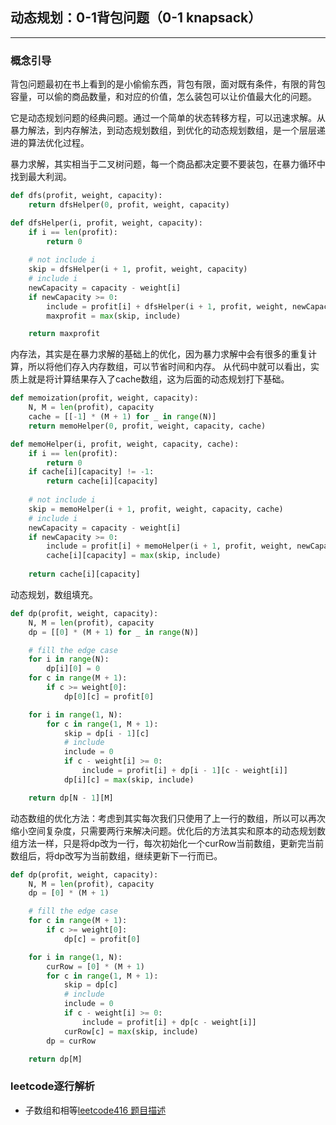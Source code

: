 ## 动态规划：0-1背包问题（0-1 knapsack）

---

### 概念引导

背包问题最初在书上看到的是小偷偷东西，背包有限，面对既有条件，有限的背包容量，可以偷的商品数量，和对应的价值，怎么装包可以让价值最大化的问题。

它是动态规划问题的经典问题。通过一个简单的状态转移方程，可以迅速求解。从暴力解法，到内存解法，到动态规划数组，到优化的动态规划数组，是一个层层递进的算法优化过程。

暴力求解，其实相当于二叉树问题，每一个商品都决定要不要装包，在暴力循环中找到最大利润。

```python
def dfs(profit, weight, capacity):
    return dfsHelper(0, profit, weight, capacity)

def dfsHelper(i, profit, weight, capacity):
    if i == len(profit):
        return 0
    
    # not include i
    skip = dfsHelper(i + 1, profit, weight, capacity)
    # include i
    newCapacity = capacity - weight[i]
    if newCapacity >= 0:
        include = profit[i] + dfsHelper(i + 1, profit, weight, newCapacity)
        maxprofit = max(skip, include)

    return maxprofit
```

内存法，其实是在暴力求解的基础上的优化，因为暴力求解中会有很多的重复计算，所以将他们存入内存数组，可以节省时间和内存。
从代码中就可以看出，实质上就是将计算结果存入了cache数组，这为后面的动态规划打下基础。

```python
def memoization(profit, weight, capacity):
    N, M = len(profit), capacity
    cache = [[-1] * (M + 1) for _ in range(N)]
    return memoHelper(0, profit, weight, capacity, cache)

def memoHelper(i, profit, weight, capacity, cache):
    if i == len(profit):
        return 0
    if cache[i][capacity] != -1:
        return cache[i][capacity]
    
    # not include i
    skip = memoHelper(i + 1, profit, weight, capacity, cache)
    # include i
    newCapacity = capacity - weight[i]
    if newCapacity >= 0:
        include = profit[i] + memoHelper(i + 1, profit, weight, newCapacity, cache)
        cache[i][capacity] = max(skip, include)
    
    return cache[i][capacity]
```

动态规划，数组填充。

```python
def dp(profit, weight, capacity):
    N, M = len(profit), capacity
    dp = [[0] * (M + 1) for _ in range(N)]

    # fill the edge case
    for i in range(N):
        dp[i][0] = 0
    for c in range(M + 1):
        if c >= weight[0]:
            dp[0][c] = profit[0]

    for i in range(1, N):
        for c in range(1, M + 1):
            skip = dp[i - 1][c]
            # include
            include = 0
            if c - weight[i] >= 0:
                include = profit[i] + dp[i - 1][c - weight[i]]
            dp[i][c] = max(skip, include)

    return dp[N - 1][M] 
```

动态数组的优化方法：考虑到其实每次我们只使用了上一行的数组，所以可以再次缩小空间复杂度，只需要两行来解决问题。优化后的方法其实和原本的动态规划数组方法一样，只是将dp改为一行，每次初始化一个curRow当前数组，更新完当前数组后，将dp改写为当前数组，继续更新下一行而已。

```python
def dp(profit, weight, capacity):
    N, M = len(profit), capacity
    dp = [0] * (M + 1)

    # fill the edge case
    for c in range(M + 1):
        if c >= weight[0]:
            dp[c] = profit[0]

    for i in range(1, N):
        curRow = [0] * (M + 1)
        for c in range(1, M + 1):
            skip = dp[c]
            # include
            include = 0
            if c - weight[i] >= 0:
                include = profit[i] + dp[c - weight[i]]
            curRow[c] = max(skip, include)
        dp = curRow

    return dp[M]
```

### leetcode逐行解析

- 子数组和相等[leetcode416 题目描述](https://leetcode.com/problems/partition-equal-subset-sum/description/)
